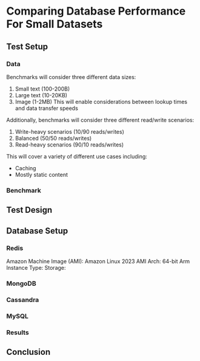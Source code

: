 # Comparing Database Performance For Small Datasets

## Test Setup

### Data
Benchmarks will consider three different data sizes:
1. Small text (100-200B)
2. Large text (10-20KB)
3. Image (1-2MB)
This will enable considerations between lookup times and data transfer speeds

Additionally, benchmarks will consider three different read/write scenarios:
1. Write-heavy scenarios (10/90 reads/writes)
2. Balanced (50/50 reads/writes)
3. Read-heavy scenarios (90/10 reads/writes)


This will cover a variety of different use cases including:
* Caching 
* Mostly static content

### Benchmark

## Test Design




## Database Setup

### Redis
Amazon Machine Image (AMI): Amazon Linux 2023 AMI 
Arch: 64-bit Arm
Instance Type: 
Storage: 

### MongoDB

### Cassandra

### MySQL

### Results


## Conclusion

